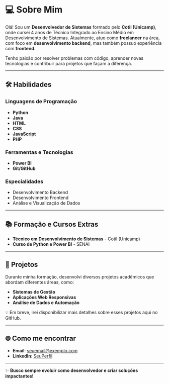 # 💻 Sobre Mim  

Olá! Sou um **Desenvolvedor de Sistemas** formado pelo **Cotil (Unicamp)**, onde cursei 4 anos de Técnico Integrado ao Ensino Médio em Desenvolvimento de Sistemas. Atualmente, atuo como **freelancer** na área, com foco em **desenvolvimento backend**, mas também possuo experiência com **frontend**.  

Tenho paixão por resolver problemas com código, aprender novas tecnologias e contribuir para projetos que façam a diferença.  

---

## 🛠️ Habilidades  

### **Linguagens de Programação**  
- **Python**  
- **Java**  
- **HTML**  
- **CSS**  
- **JavaScript**  
- **PHP**  

### **Ferramentas e Tecnologias**  
- **Power BI**  
- **Git/GitHub**  

### **Especialidades**  
- Desenvolvimento Backend  
- Desenvolvimento Frontend  
- Análise e Visualização de Dados  

---

## 📚 Formação e Cursos Extras  
- **Técnico em Desenvolvimento de Sistemas** - Cotil (Unicamp)  
- **Curso de Python e Power BI** - SENAI  

---

## 📂 Projetos  

Durante minha formação, desenvolvi diversos projetos acadêmicos que abordam diferentes áreas, como:  
- **Sistemas de Gestão**  
- **Aplicações Web Responsivas**  
- **Análise de Dados e Automação**  

💡 Em breve, irei disponibilizar mais detalhes sobre esses projetos aqui no GitHub.  

---

## 🌐 Como me encontrar  

- **Email**: [seuemail@exemplo.com](mailto:seuemail@exemplo.com)  
- **LinkedIn**: [SeuPerfil](https://linkedin.com/in/seuperfil)  

---

✨ **Busco sempre evoluir como desenvolvedor e criar soluções impactantes!**

